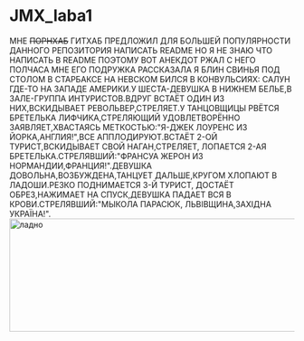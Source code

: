 # JMX_laba1
МНЕ <strike>ПОРНХАБ</strike> ГИТХАБ ПРЕДЛОЖИЛ ДЛЯ БОЛЬШЕЙ ПОПУЛЯРНОСТИ ДАННОГО РЕПОЗИТОРИЯ НАПИСАТЬ README НО Я НЕ ЗНАЮ ЧТО НАПИСАТЬ В README ПОЭТОМУ ВОТ АНЕКДОТ РЖАЛ С НЕГО ПОЛЧАСА МНЕ ЕГО ПОДРУЖКА РАССКАЗАЛА Я БЛИН СВИНЬЯ ПОД СТОЛОМ В СТАРБАКСЕ НА НЕВСКОМ БИЛСЯ В КОНВУЛЬСИЯХ: САЛУН ГДЕ-ТО НА ЗАПАДЕ АМЕРИКИ.У ШЕСТА-ДЕВУШКА В НИЖНЕМ БЕЛЬЕ,В ЗАЛЕ-ГРУППА ИНТУРИСТОВ.ВДРУГ ВСТАЁТ ОДИН ИЗ НИХ,ВСКИДЫВАЕТ РЕВОЛЬВЕР,СТРЕЛЯЕТ.У ТАНЦОВЩИЦЫ РВЁТСЯ БРЕТЕЛЬКА ЛИФЧИКА,СТРЕЛЯЮЩИЙ УДОВЛЕТВОРЁННО ЗАЯВЛЯЕТ,ХВАСТАЯСЬ МЕТКОСТЬЮ:"Я-ДЖЕК ЛОУРЕНС ИЗ ЙОРКА,АНГЛИЯ!",ВСЕ АППЛОДИРУЮТ.ВСТАЁТ 2-ОЙ ТУРИСТ,ВСКИДЫВАЕТ СВОЙ НАГАН,СТРЕЛЯЕТ, ЛОПАЕТСЯ 2-АЯ БРЕТЕЛЬКА.СТРЕЛЯВШИЙ:"ФРАНСУА ЖЕРОН ИЗ НОРМАНДИИ,ФРАНЦИЯ!".ДЕВУШКА ДОВОЛЬНА,ВОЗБУЖДЕНА,ТАНЦУЕТ ДАЛЬШЕ,КРУГОМ ХЛОПАЮТ В ЛАДОШИ.РЕЗКО ПОДНИМАЕТСЯ 3-Й ТУРИСТ, ДОСТАЁТ ОБРЕЗ,НАЖИМАЕТ НА СПУСК,ДЕВУШКА ПАДАЕТ ВСЯ В КРОВИ.СТРЕЛЯВШИЙ:"МЫКОЛА ПАРАСЮК, ЛЬВІВЩИНА,ЗАХІДНА УКРАЇНА!".
<img src="https://sun1-25.userapi.com/c857628/v857628283/3091e/vt9ZZTwekW0.jpg" alt="ладно" width="1200" height="200">
